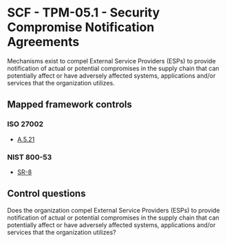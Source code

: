 # SCF - TPM-05.1 - Security Compromise Notification Agreements
Mechanisms exist to compel External Service Providers (ESPs) to provide notification of actual or potential compromises in the supply chain that can potentially affect or have adversely affected systems, applications and/or services that the organization utilizes.
## Mapped framework controls
### ISO 27002
- [A.5.21](../iso27002/a-5.md#a521)
  
### NIST 800-53
- [SR-8](../nist80053/sr-8.md)
  
## Control questions
Does the organization compel External Service Providers (ESPs) to provide notification of actual or potential compromises in the supply chain that can potentially affect or have adversely affected systems, applications and/or services that the organization utilizes?
  